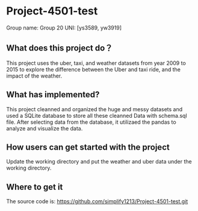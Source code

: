 # Project-4501-test

Group name: Group 20
UNI: [ys3589, yw3919]

## What does this project do？
This project uses the uber, taxi, and weather datasets from year 2009 to 2015 to explore the difference between the Uber and taxi ride, and the impact of the weather.

## What has implemented?
This project cleanned and organized the huge and messy datasets and used a SQLite database to store all these cleanned Data with schema.sql file. After selecting data from the database, it utilizaed the pandas to analyze and visualize the data.

## How users can get started with the project
Update the working directory and put the weather and uber data under the working directory.

## Where to get it
The source code is: https://github.com/simplify1213/Project-4501-test.git